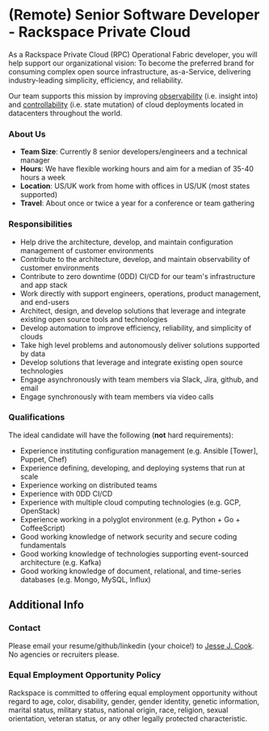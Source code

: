 # (Remote) Senior Software Developer - Rackspace Private Cloud

As a Rackspace Private Cloud (RPC) Operational Fabric developer, you will help
support our organizational vision: To become the preferred brand for consuming
complex open source infrastructure, as-a-Service, delivering industry-leading
simplicity, efficiency, and reliability.

Our team supports this mission by improving
[observability](https://en.wikipedia.org/wiki/Observability) (i.e. insight
into) and [controllability](https://en.wikipedia.org/wiki/Controllability)
(i.e. state mutation) of cloud deployments located in datacenters throughout
the world.

### About Us

- **Team Size**: Currently 8 senior developers/engineers and a technical manager
- **Hours**: We have flexible working hours and aim for a median of 35-40 hours a week
- **Location**: US/UK work from home with offices in US/UK (most states supported)
- **Travel**: About once or twice a year for a conference or team gathering

### Responsibilities

- Help drive the architecture, develop, and maintain configuration management of customer environments
- Contribute to the architecture, develop, and maintain observability of customer environments
- Contribute to zero downtime (0DD) CI/CD for our team's infrastructure and app stack
- Work directly with support engineers, operations, product management, and end-users
- Architect, design, and develop solutions that leverage and integrate existing open source tools and technologies
- Develop automation to improve efficiency, reliability, and simplicity of clouds
- Take high level problems and autonomously deliver solutions supported by data
- Develop solutions that leverage and integrate existing open source technologies
- Engage asynchronously with team members via Slack, Jira, github, and email
- Engage synchronously with team members via video calls

### Qualifications

The ideal candidate will have the following (**not** hard requirements):

- Experience instituting configuration management (e.g. Ansible [Tower], Puppet, Chef)
- Experience defining, developing, and deploying systems that run at scale
- Experience working on distributed teams
- Experience with 0DD CI/CD
- Experience with multiple cloud computing technologies (e.g. GCP, OpenStack)
- Experience working in a polyglot environment (e.g. Python + Go + CoffeeScript)
- Good working knowledge of network security and secure coding fundamentals
- Good working knowledge of technologies supporting event-sourced architecture (e.g. Kafka)
- Good working knowledge of document, relational, and time-series databases (e.g. Mongo, MySQL, Influx)

## Additional Info

### Contact

Please email your resume/github/linkedin (your choice!) to [Jesse J.
Cook](mailto:jesse.cook@rackspace.com). No agencies or recruiters please.

### Equal Employment Opportunity Policy

Rackspace is committed to offering equal employment opportunity without regard
to age, color, disability, gender, gender identity, genetic information,
marital status, military status, national origin, race, religion, sexual
orientation, veteran status, or any other legally protected characteristic.
